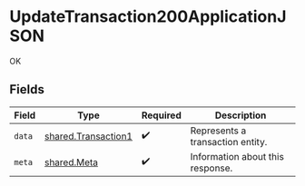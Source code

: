 # UpdateTransaction200ApplicationJSON

OK


## Fields

| Field                                                      | Type                                                       | Required                                                   | Description                                                |
| ---------------------------------------------------------- | ---------------------------------------------------------- | ---------------------------------------------------------- | ---------------------------------------------------------- |
| `data`                                                     | [shared.Transaction1](../../models/shared/transaction1.md) | :heavy_check_mark:                                         | Represents a transaction entity.                           |
| `meta`                                                     | [shared.Meta](../../models/shared/meta.md)                 | :heavy_check_mark:                                         | Information about this response.                           |
